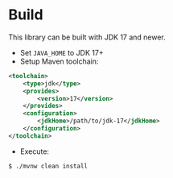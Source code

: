 # Build

This library can be built with JDK 17 and newer.

* Set ```JAVA_HOME``` to JDK 17+
* Setup Maven toolchain:

```xml    
<toolchain>
    <type>jdk</type>
    <provides>
        <version>17</version>
    </provides>
    <configuration>
        <jdkHome>/path/to/jdk-17</jdkHome>
    </configuration>
</toolchain>
```

* Execute:

```shell script
$ ./mvnw clean install
```